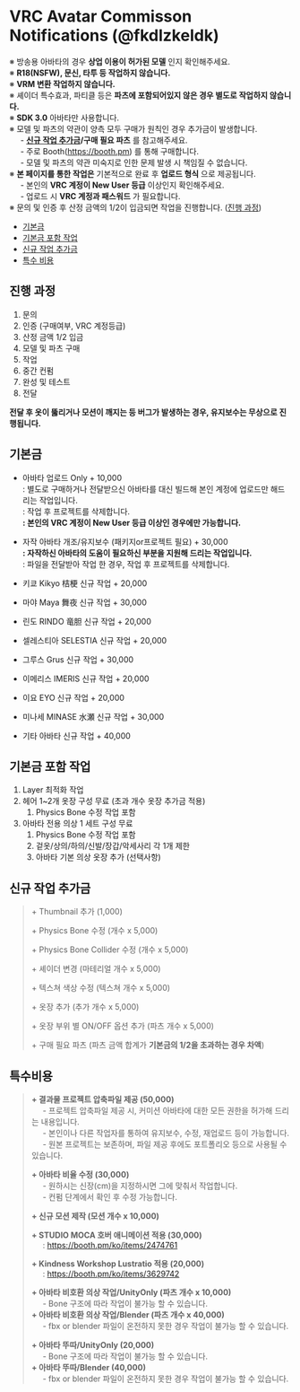 # VRC Avatar Commisson Notifications (@fkdlzkeldk)

※ 방송용 아바타의 경우 __상업 이용이 허가된 모델__ 인지 확인해주세요.<br>
※ __R18(NSFW), 문신, 타투 등 작업하지 않습니다.__<br>
※ __VRM 변환 작업하지 않습니다.__<br>
※ 셰이더 특수효과, 파티클 등은 __파츠에 포함되어있지 않은 경우 별도로 작업하지 않습니다.__<br>
※ __SDK 3.0__ 아바타만 사용합니다.<br>
※ 모델 및 파츠의 약관이 양측 모두 구매가 원칙인 경우 추가금이 발생합니다.<br>
  &nbsp;&nbsp;&nbsp;&nbsp; \- __[신규 작업 추가금](#신규-작업-추가금)/구매 필요 파츠__ 를 참고해주세요.<br>
  &nbsp;&nbsp;&nbsp;&nbsp; \- 주로 Booth(https://booth.pm) 를 통해 구매합니다.<br>
  &nbsp;&nbsp;&nbsp;&nbsp; \- 모델 및 파츠의 약관 미숙지로 인한 문제 발생 시 책임질 수 없습니다.<br>
※ __본 페이지를 통한 작업은__ 기본적으로 완료 후 __업로드 형식__ 으로 제공됩니다.<br>
  &nbsp;&nbsp;&nbsp;&nbsp; \- 본인의 __VRC 계정이 New User 등급__ 이상인지 확인해주세요.<br>
  &nbsp;&nbsp;&nbsp;&nbsp; \- 업로드 시 __VRC 계정과 패스워드__ 가 필요합니다.<br>
※ 문의 및 인증 후 산정 금액의 1/2이 입금되면 작업을 진행합니다. ([진행 과정](#진행-과정))<br>

- [기본금](#기본금)<br>
- [기본금 포함 작업](#기본금-포함-작업)<br>
- [신규 작업 추가금](#신규-작업-추가금)<br>
- [특수 비용](#특수비용)<br>

## 진행 과정

1. 문의
2. 인증 (구매여부, VRC 계정등급)
3. 산정 금액 1/2 입금
4. 모델 및 파츠 구매
5. 작업
6. 중간 컨펌
7. 완성 및 테스트
8. 전달

__전달 후 옷이 뚫리거나 모션이 깨지는 등 버그가 발생하는 경우, 유지보수는 무상으로 진행됩니다.__

## 기본금

- 아바타 업로드 Only \+ 10,000
<br>    : 별도로 구매하거나 전달받으신 아바타를 대신 빌드해 본인 계정에 업로드만 해드리는 작업입니다.
<br>    : 작업 후 프로젝트를 삭제합니다.
<b><br>    : 본인의 VRC 계정이 New User 등급 이상인 경우에만 가능합니다.</b>
- 자작 아바타 개조/유지보수 (패키지or프로젝트 필요) \+ 30,000
<b><br>    : 자작하신 아바타의 도움이 필요하신 부분을 지원해 드리는 작업입니다.</b>
<br>    : 파일을 전달받아 작업 한 경우, 작업 후 프로젝트를 삭제합니다.

- 키쿄 Kikyo 桔梗 신규 작업 \+ 20,000<br>
- 마야 Maya 舞夜 신규 작업 \+ 30,000<br>
- 린도 RINDO 竜胆 신규 작업 \+ 20,000<br>
- 셀레스티아 SELESTIA 신규 작업 \+ 20,000<br>
- 그루스 Grus 신규 작업 \+ 30,000<br>
- 이메리스 IMERIS 신규 작업 \+ 20,000<br>
- 이요 EYO 신규 작업 \+ 20,000<br>
- 미나세 MINASE 水瀬 신규 작업 \+ 30,000<br>
- 기타 아바타 신규 작업 \+ 40,000<br>

## 기본금 포함 작업
1. Layer 최적화 작업
2. 헤어 1~2개 옷장 구성 무료 (초과 개수 옷장 추가금 적용)
    1. Physics Bone 수정 작업 포함
3. 아바타 전용 의상 1 세트 구성 무료
    1. Physics Bone 수정 작업 포함
    2. 겉옷/상의/하의/신발/장갑/악세사리 각 1개 제한
    3. 아바타 기본 의상 옷장 추가 (선택사항)

## 신규 작업 추가금

> \+ Thumbnail 추가 (1,000)
> 
> \+ Physics Bone 수정 (개수 x 5,000)
> 
> \+ Physics Bone Collider 수정 (개수 x 5,000)
> 
> \+ 셰이더 변경 (마테리얼 개수 x 5,000)
> 
> \+ 텍스쳐 색상 수정 (텍스쳐 개수 x 5,000)
> 
> \+ 옷장 추가 (추가 개수 x 5,000)
> 
> \+ 옷장 부위 별 ON/OFF 옵션 추가 (파츠 개수 x 5,000)
> 
> \+ 구매 필요 파츠 (파츠 금액 합계가 __기본금의 1/2을 초과하는 경우 차액__)

## 특수비용

> <b>\+ 결과물 프로젝트 압축파일 제공 (50,000)</b>
> <br>&nbsp;&nbsp;&nbsp;&nbsp; - 프로젝트 압축파일 제공 시, 커미션 아바타에 대한 모든 권한을 허가해 드리는 내용입니다.
> <br>&nbsp;&nbsp;&nbsp;&nbsp; - 본인이나 다른 작업자를 통하여 유지보수, 수정, 재업로드 등이 가능합니다.
> <br>&nbsp;&nbsp;&nbsp;&nbsp; - 원본 프로젝트는 보존하며, 파일 제공 후에도 포트폴리오 등으로 사용될 수 있습니다.
> 
> <b>\+ 아바타 비율 수정 (30,000)</b>
> <br>&nbsp;&nbsp;&nbsp;&nbsp; - 원하시는 신장(cm)을 지정하시면 그에 맞춰서 작업합니다.
> <br>&nbsp;&nbsp;&nbsp;&nbsp; - 컨펌 단계에서 확인 후 수정 가능합니다.
> 
> <b>\+ 신규 모션 제작 (모션 개수 x 10,000)</b>
> 
> <b>\+ STUDIO MOCA 호버 애니메이션 적용 (30,000)</b>
> <br>&nbsp;&nbsp;&nbsp;&nbsp; : https://booth.pm/ko/items/2474761
> 
> <b>\+ Kindness Workshop Lustratio 적용 (20,000)</b>
> <br>&nbsp;&nbsp;&nbsp;&nbsp; : https://booth.pm/ko/items/3629742
> 
> <b>\+ 아바타 비호환 의상 작업/UnityOnly (파츠 개수 x 10,000)</b>
> <br>&nbsp;&nbsp;&nbsp;&nbsp; - Bone 구조에 따라 작업이 불가능 할 수 있습니다.
> <b><br>\+ 아바타 비호환 의상 작업/Blender (파츠 개수 x 40,000)</b>
> <br>&nbsp;&nbsp;&nbsp;&nbsp; - fbx or blender 파일이 온전하지 못한 경우 작업이 불가능 할 수 있습니다.
> 
> <b>\+ 아바타 뚜따/UnityOnly (20,000)</b>
> <br>&nbsp;&nbsp;&nbsp;&nbsp; - Bone 구조에 따라 작업이 불가능 할 수 있습니다.
> <b><br>\+ 아바타 뚜따/Blender (40,000)</b>
> <br>&nbsp;&nbsp;&nbsp;&nbsp; - fbx or blender 파일이 온전하지 못한 경우 작업이 불가능 할 수 있습니다.
